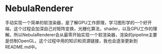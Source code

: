 # NebulaRenderer

手动实现一个简单的软渲染器，是了解GPU工作原理，学习图形学的一个好开端，这个过程会加深自己对矩阵变换，光栅化算法，shader，以及GPU工作的理解。所以NebulaRenderer会从最零开始实现一个软渲染器，渲染的pipeline主要是仿制OpenGL，这个过程中用的知识和资源链接，我也会逐渐更新到README.md中。